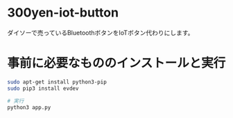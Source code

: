 # 300yen-iot-button
ダイソーで売っているBluetoothボタンをIoTボタン代わりにします。

# 事前に必要なもののインストールと実行
```bash
sudo apt-get install python3-pip
sudo pip3 install evdev

# 実行
python3 app.py
```

